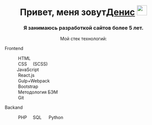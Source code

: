 <h1 align="center">Привет, меня зовут<a href="https://github.com/Web-Coder2023/" target="_blank">Денис</a> 
<img src="https://github.com/blackcater/blackcater/raw/main/images/Hi.gif" height="32"/></h1>
<h3 align="center">Я занимаюсь разработкой сайтов более 5 лет.</h3>

<p align="center">Мой стек технологий:</p>
<P>Frontend</P>
<ul style="list-style: none;">
    <li><img src="https://cdn-icons-png.flaticon.com/512/174/174854.png" height="15"> HTML</li>
    <li><img src="https://cdn-icons-png.flaticon.com/512/732/732190.png" height="15"> CSS <img src="https://cdn-icons-png.flaticon.com/512/5968/5968358.png" height="15">(SCSS)</li>
    <li><img src="https://cdn-icons-png.flaticon.com/512/5968/5968292.png" height="15">JavaScript</li>
    <li><img src="https://cdn-icons-png.flaticon.com/512/174/174854.png" height="15"> React.js</li>
    <li><img src="https://cdn-icons-png.flaticon.com/512/174/174854.png" height="15"> Gulp+Webpack</li>
    <li><img src="https://cdn-icons-png.flaticon.com/512/174/174854.png" height="15"> Bootstrap</li>
    <li><img src="https://cdn-icons-png.flaticon.com/512/174/174854.png" height="15"> Методология БЭМ</li>
    <li><img src="https://cdn-icons-png.flaticon.com/512/174/174854.png" height="15"> Git</li>
</ul>

<p>Backand</p>
<ul>
    <img src="https://cdn-icons-png.flaticon.com/512/174/174854.png" height="15"> PHP
    <img src="https://cdn-icons-png.flaticon.com/512/174/174854.png" height="15">SQL
    <img src="https://cdn-icons-png.flaticon.com/512/174/174854.png" height="15"> Python
</ul>
